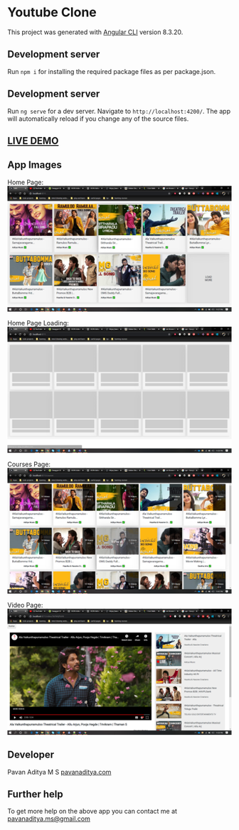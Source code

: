 # Youtube Clone

This project was generated with [Angular CLI](https://github.com/angular/angular-cli) version 8.3.20.

## Development server

Run `npm i` for installing the required package files as per package.json.

## Development server

Run `ng serve` for a dev server. Navigate to `http://localhost:4200/`. The app will automatically reload if you change any of the source files.

## <a href="https://youtube.pavanaditya.com" target="_">LIVE DEMO</a>

## App Images

Home Page:
![home-tab](src/assets/home-tab.png)

Home Page Loading:
![home-tab-load](src/assets/home-tab-load.png)

Courses Page:
![courses-tab](src/assets/courses-tab.png)

Video Page:
![video-tab](src/assets/video-tab.png)

## Developer

Pavan Aditya M S <a href="https://pavanaditya.com" target="_">pavanaditya.com</a>

## Further help

To get more help on the above app you can contact me at pavanaditya.ms@gmail.com
